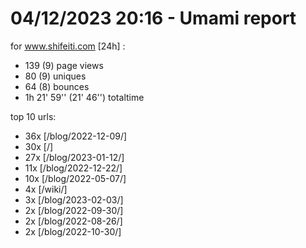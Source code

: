 # 04/12/2023 20:16 - Umami report
for www.shifeiti.com [24h] :

 - 139 (9) page views
 - 80 (9) uniques
 - 64 (8) bounces
 - 1h 21' 59'' (21' 46'') totaltime


top 10 urls:
 - 36x [/blog/2022-12-09/]
 - 30x [/]
 - 27x [/blog/2023-01-12/]
 - 11x [/blog/2022-12-22/]
 - 10x [/blog/2022-05-07/]
 - 4x [/wiki/]
 - 3x [/blog/2023-02-03/]
 - 2x [/blog/2022-09-30/]
 - 2x [/blog/2022-08-26/]
 - 2x [/blog/2022-10-30/]


